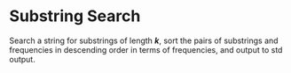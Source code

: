 # Substring Search

Search a string for substrings of length ***k***, sort the pairs of substrings and frequencies in descending order in terms of frequencies, and output to std output. 